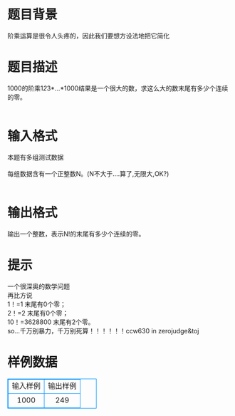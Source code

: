 # 

 
 # 题目背景 
阶乘运算是很令人头疼的，因此我们要想方设法地把它简化 

 
 # 题目描述 
1000的阶乘1*2*3*...*1000结果是一个很大的数，求这么大的数末尾有多少个连续的零。&nbsp;<BR><BR> 

 
 # 输入格式 
本题有多组测试数据&nbsp;<BR><BR>每组数据含有一个正整数N。(N不大于....算了,无限大,OK?)&nbsp;<BR><BR> 

 
 # 输出格式 
输出一个整数，表示N!的末尾有多少个连续的零。 

 
 # 提示 
一个很深奥的数学问题<BR>再比方说<BR>1！=1&nbsp;末尾有0个零；<BR>2！=2&nbsp;末尾有0个零；<BR>10！=3628800&nbsp;末尾有2个零。<BR>so...千万别暴力，千万别死算！！！！！！ccw630&nbsp;in&nbsp;zerojudge&toj 
# 样例数据
<style>
        table,table tr th, table tr td { border:1px solid #0094ff; }
        table { width: 200px; min-height: 25px; line-height: 25px; text-align: center; border-collapse: collapse;}   
    </style>
<table>
	<tr>
		<td>输入样例</td>
		<td>输出样例</td>
	</tr>
<tr><td>1000</td><td>249</td></tr></table>
